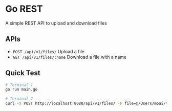 # Go REST

A simple REST API to upload and download files


## APIs

- `POST /api/v1/files/` Upload a file 
- `GET /api/v1/files/:name` Download a file with a name


## Quick Test 

```bash
# Terminal 1 
go run main.go 

# Terminal 2
curl -X POST http://localhost:8080/api/v1/files/ -F file=@/Users/moai/test.c
```

